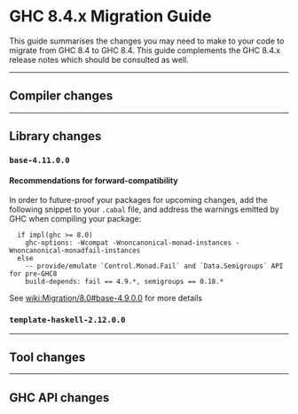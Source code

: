 


# GHC 8.4.x Migration Guide



This guide summarises the changes you may need to make to your code to migrate from GHC 8.4 to GHC 8.4. This guide complements the GHC 8.4.x release notes which should be consulted as well.


---


## Compiler changes


---


## Library changes


### `base-4.11.0.0`


#### Recommendations for forward-compatibility



In order to future-proof your packages for upcoming changes, add the following snippet to your `.cabal` file, and address the warnings emitted by GHC when compiling your package:


```wiki
  if impl(ghc >= 8.0)
    ghc-options: -Wcompat -Wnoncanonical-monad-instances -Wnoncanonical-monadfail-instances
  else
    -- provide/emulate `Control.Monad.Fail` and `Data.Semigroups` API for pre-GHC8
    build-depends: fail == 4.9.*, semigroups == 0.18.*
```


See [wiki:Migration/8.0\#base-4.9.0.0](migration/8.0#) for more details


### `template-haskell-2.12.0.0`


---


## Tool changes


---


## GHC API changes


